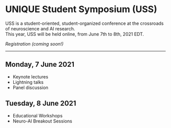 # UNIQUE Student Symposium (USS)
USS is a student-oriented, student-organized conference at the crossroads of neuroscience and AI research.  
This year, USS will be held online, from June 7th to 8th, 2021 EDT.

*Registration (coming soon!)*

---
## Monday, 7 June 2021
- Keynote lectures
- Lightning talks
- Panel discussion

## Tuesday, 8 June 2021
- Educational Workshops
- Neuro-AI Breakout Sessions
